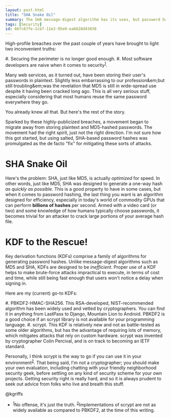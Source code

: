 ```yaml
---
layout: post.html
title: "SHA Snake Oil"
summary: The SHA message-digest algorithm has its uses, but password hashing isn't one of them.
tags: [Security]
id: 66fc67fe-1cb7-11e3-95e0-ea6628d43830
---
```


High-profile breaches over the past couple of years have brought to light two inconvenient truths:

#. Securing the perimeter is no longer good enough.
#. Most software developers are naive when it comes to security<sup><a name="id-1" href="#id-1.ftn">1</a></sup>.

Many web services, as it turned out, have been storing their user's passwords in plaintext. Slightly less embarrassing to our profession&em;but still troubling&em;was the revelation that MD5 is still in wide-spread use despite it having been cracked long ago. This is all very serious stuff, especially considering that most humans reuse the same password everywhere they go.

You already knew all that. But here's the rest of the story.

Sparked by these highly-publicized breaches, a movement began to migrate away from storing plaintext and MD5-hashed passwords. The movement had the right spirit, just not the right direction. I'm not sure how this got started, but using salted, SHA-based password hashes was promulgated as the de facto "fix" for mitigating these sorts of attacks.

# SHA Snake Oil #

Here's the problem: SHA, just like MD5, is actually *optimized* for speed. In other words, just like MD5, SHA was designed to generate a one-way hash *as quickly as possible*. This is a good property to have in some cases, but when it comes to password hashing, the last thing you want is an algorithm designed for efficiency, especially in today's world of commodity GPUs that can perform **billions of hashes** per second. Armed with a video card (or two) and some knowledge of how humans typically choose passwords, it becomes trivial for an attacker to crack large portions of your average hash file.

# KDF to the Rescue! #

Key derivation functions (KDFs) comprise a family of algorithms for generating password hashes. Unlike message-digest algorithms such as MD5 and SHA, KDFs are designed to be *inefficient*. Proper use of a KDF helps to make brute-force attacks impractical to execute, in terms of cost and time, while still being fast enough that users won't notice a delay when signing in.

Here are my (current) go-to KDFs:

#. PBKDF2-HMAC-SHA256. This RSA-developed, NIST-recommended algorithm has been widely used and vetted by cryptographers. You can find it in anything from LastPass to Django, Mountain Lion to Android. PBKDF2 is a good choice if an scrypt library is not available for your programming language.
#. scrypt. This KDF is relatively new and not as battle-tested as some older algorithms, but has the advantage of requiring lots of memory, which mitigates attacks that rely on custom hardware. scrypt was invented by cryptographer Colin Percival, and is on track to becoming an IETF standard.

Personally, I think scrypt is the way to go if you can use it in your environment<sup><a name="id-2" href="#id-2.ftn">2</a></sup>. That being said, I'm not a cryptographer; you should make your own evaluation, including chatting with your friendly neighborhood security geek, before settling on any kind of security scheme for your own projects. Getting security right is really hard, and so it is always prudent to seek out advice from folks who live and breath this stuff.

@kgriffs

<ul class="footnotes">
  <li>
    <sup><a name="id-1.ftn" href="#id-1">1</a></sup>No offense, it's just the truth.
    <sup><a name="id-2.ftn" href="#id-2">2</a></sup>Implementations of scrypt are not as widely available as compared to PBKDF2, at the time of this writing.
  </li>
</ul>
